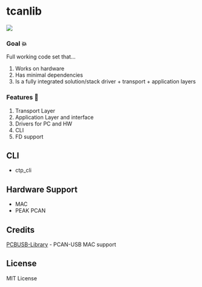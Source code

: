 # tcanlib

![](assets/)

### Goal 💥
Full working code set that... 

1. Works on hardware
2. Has minimal dependencies 
3. Is a fully integrated solution/stack driver + transport + application layers


### Features  🚀
1. Transport Layer
2. Application Layer and interface
3. Drivers for PC and HW
4. CLI
5. FD support


## CLI
* ctp_cli


## Hardware Support
* MAC
* PEAK PCAN
  


## Credits

[PCBUSB-Library](https://github.com/mac-can/PCBUSB-Library) - PCAN-USB MAC support

## License

MIT License

